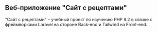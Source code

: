 ## Веб-приложение "Сайт с рецептами"
"Сайт с рецептами" – учебный проект по изучению PHP 8.2 в связке с фреймворками Laravel на стороне Back-end и Tailwind на Front-end.
